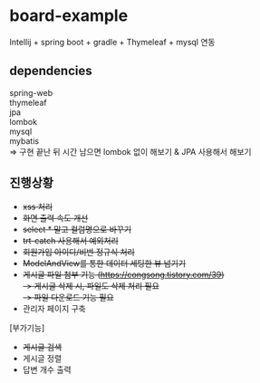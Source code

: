 # board-example
Intellij + spring boot + gradle + Thymeleaf + mysql 연동  

## dependencies
spring-web  
thymeleaf  
jpa  
lombok  
mysql  
mybatis  
=> 구현 끝난 뒤 시간 남으면 lombok 없이 해보기 & JPA 사용해서 해보기

## 진행상황
- ~~xss 처리~~  
- ~~화면 출력 속도 개선~~  
- ~~select * 말고 컬럼명으로 바꾸기~~  
- ~~trt-catch 사용해서 예외처리~~  
- ~~회원가입 아이디/비번 정규식 처리~~  
- ~~ModelAndView를 통한 데이터 세팅한 뷰 넘기기~~  
- ~~게시글 파일 첨부 기능 (https://congsong.tistory.com/39)~~  
  ~~-> 게시글 삭제 시, 파일도 삭제 처리 필요~~  
  ~~-> 파일 다운로드 기능 필요~~  
- 관리자 페이지 구축


[부가기능]  
- ~~게시글 검색~~  
- 게시글 정렬  
- 답변 개수 출력  
